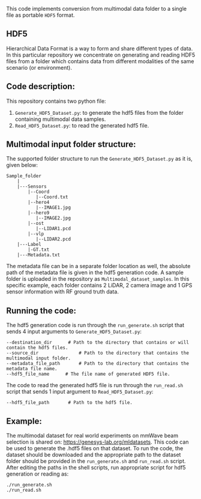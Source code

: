 This code implements conversion from multimodal data folder to a single file as portable `HDF5` format.

## HDF5
Hierarchical Data Format is a way to form and share different types of data. In this particular repository we concentrate on generating and reading HDF5 files from a folder which contains data from different modalities of the same scenario (or environment).


## Code description:

This repository contains two python file:

1. `Generate_HDF5_Dataset.py`: to generate the hdf5 files from the folder containing multimodal data samples.
2. `Read_HDF5_Dataset.py`: to read the generated hdf5 file.


## Multimodal input folder structure:
The supported folder structure to run the `Generate_HDF5_Dataset.py` as it is, given below:
```
Sample_folder
	|
	|---Sensors
		|--Coord
		   |--Coord.txt
		|--hero4
		   |--IMAGE1.jpg	
		|--hero9
		   |--IMAGE2.jpg
		|--ost
		   |--LIDAR1.pcd
		|--vlp
		   |--LIDAR2.pcd
	|---Label
		|-GT.txt
	|---Metadata.txt
```

The metadata file can be in a separate folder location as well, the absolute path of the metadata file is given in the hdf5 generation code. A sample folder is uploaded in the repository as `Multimodal_dataset_samples`. In this specific example, each folder contains 2 LiDAR, 2 camera image and 1 GPS sensor information with RF ground truth data.


## Running the code:

The hdf5 generation code is run through the `run_generate.sh` script that sends 4 input arguments to `Generate_HDF5_Dataset.py`: 

    --destination_dir      # Path to the directory that contains or will contain the hdf5 files.
    --source_dir	           # Path to the directory that contains the multimodal input folder.
    --metadata_file_path       # Path to the directory that contains the metadata file name.
    --hdf5_file_name      # The file name of generated HDF5 file.

The code to read the generated hdf5 file is run through the `run_read.sh` script that sends 1 input argument to `Read_HDF5_Dataset.py`: 

    --hdf5_file_path       # Path to the hdf5 file.


## Example:
The multimodal dataset for real world experiments on mmWave beam selection is shared on: https://genesys-lab.org/mldatasets. This code can be used to generate the .hdf5 files on that dataset.
To run the code, the dataset should be downloaded and the appropriate path to the dataset folder should be provided in the `run_generate.sh` and `run_read.sh` script.
After editing the paths in the shell scripts, run appropriate script for hdf5 generation or reading as:

	./run_generate.sh
	./run_read.sh
